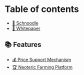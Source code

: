 # Table of contents

* [🐶 Schnoodle](README.md)
* [📝 Whitepaper](whitepaper.md)

## 📚 Features

* [💰 Price Support Mechanism](features/psm.md)
* [🏆 Neoteric Farming Platform](features/nsp.md)
